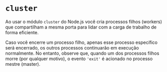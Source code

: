 # <a id="cluster"></a>`cluster`

Ao usar o módulo `cluster` do Node.js você cria processos filhos (workers) que compartilham a mesma porta para lidar com a carga de trabalho de forma eficiente.

Caso você encerre um processo filho, apenas esse processo específico será encerrado, os outros processos continuarão em execução normalmente. No entanto, observe que, quando um dos processos filhos morre (por qualquer motivo), o evento `'exit'` é acionado no processo mestre (master).